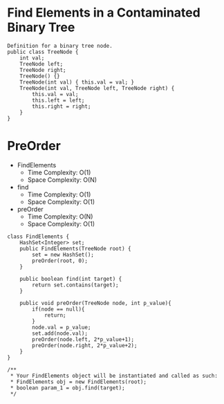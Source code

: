 # Find Elements in a Contaminated Binary Tree

```
Definition for a binary tree node.
public class TreeNode {
    int val;
    TreeNode left;
    TreeNode right;
    TreeNode() {}
    TreeNode(int val) { this.val = val; }
    TreeNode(int val, TreeNode left, TreeNode right) {
        this.val = val;
        this.left = left;
        this.right = right;
    }
}
```

# PreOrder

- FindElements
  - Time Complexity: O(1)
  - Space Complexity: O(N)
- find
  - Time Complexity: O(1)
  - Space Complexity: O(1)
- preOrder
  - Time Complexity: O(N)
  - Space Complexity: O(1)

```
class FindElements {
    HashSet<Integer> set;
    public FindElements(TreeNode root) {
        set = new HashSet();
        preOrder(root, 0);
    }

    public boolean find(int target) {
        return set.contains(target);
    }

    public void preOrder(TreeNode node, int p_value){
        if(node == null){
            return;
        }
        node.val = p_value;
        set.add(node.val);
        preOrder(node.left, 2*p_value+1);
        preOrder(node.right, 2*p_value+2);
    }
}
```

```
/**
 * Your FindElements object will be instantiated and called as such:
 * FindElements obj = new FindElements(root);
 * boolean param_1 = obj.find(target);
 */
```
